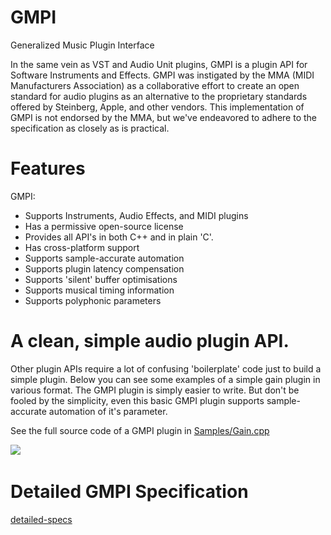 # GMPI
Generalized Music Plugin Interface

In the same vein as VST and Audio Unit plugins, GMPI is a plugin API for Software Instruments and Effects. GMPI was instigated by the MMA (MIDI Manufacturers Association) as a collaborative effort to create an open standard for audio plugins as an alternative to the proprietary standards offered by Steinberg, Apple, and other vendors. This implementation of GMPI is not endorsed by the MMA, but we've endeavored to adhere to the specification as closely as is practical.

# Features

GMPI:
* Supports Instruments, Audio Effects, and MIDI plugins
* Has a permissive open-source license
* Provides all API's in both C++ and in plain 'C'.
* Has cross-platform support
* Supports sample-accurate automation
* Supports plugin latency compensation
* Supports 'silent' buffer optimisations
* Supports musical timing information 
* Supports polyphonic parameters

# A clean, simple audio plugin API.

Other plugin APIs require a lot of confusing 'boilerplate' code just to build a simple plugin. Below you can see some examples of
 a simple gain plugin in various format. The GMPI plugin is simply easier to write.
 But don't be fooled by the simplicity, even this basic GMPI plugin supports sample-accurate automation of it's parameter.

 See the full source code of a GMPI plugin in [Samples/Gain.cpp](Samples/Gain/Gain.cpp)

![](<img src="Docs/plugin_api_complexity.png" width="120"/>)

# Detailed GMPI Specification

[detailed-specs](Docs/GMPI_Specs.md)
